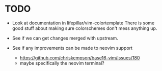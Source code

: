# TODO

- Look at documentation in lifepillar/vim-colortemplate
  There is some good stuff about making sure colorschemes don't mess
  anything up.

- See if we can get changes merged with upstream.

- See if any improvements can be made to neovim support
  * https://github.com/chriskempson/base16-vim/issues/180
  * maybe specifically the neovim terminal?
